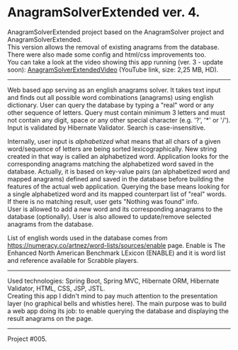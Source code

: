 # AnagramSolverExtended ver. 4.

AnagramSolverExtended project based on the AnagramSolver project and AnagramSolverExtended.</br>
This version allows the removal of existing anagrams from the database. There were also made some config and html/css improvements too.</br>
You can take a look at the video showing this app running (ver. 3 - update soon):
<a href="https://youtu.be/3UCRlAOZO3E" target="_blank">AnagramSolverExtendedVideo</a> (YouTube link, size: 2,25 MB, HD).

----

Web based app serving as an english anagrams solver. It takes text input and finds out all possible word combinations (anagrams) using english dictionary.
User can query the database by typing a "real" word or any other sequence of letters.
Query must contain minimum 3 letters and must not contain any digit, space or any other special character (e.g. '?', '*' or '/'). Input is validated by Hibernate Validator. Search is case-insensitive.

Internally, user input is <i>alphabetized</i> what means that all chars of a given word/sequence of letters are being sorted lexicographically. New string created in that way is called an alphabetized word. Application looks for the corresponding anagrams matching the alphabetized word saved in the database. Actually, it is based on key-value pairs (an alphabetized word and mapped anagrams) defined and saved in the database before building the features of the actual web application. Querying the base means looking for a single alphabetized word and its mapped counterpart list of "real" words. If there is no matching result, user gets "Nothing was found" info.</br>
User is allowed to add a new word and its corresponding anagrams to the database (optionally). User is also allowed to update/remove selected anagrams from the database.

List of english words used in the database comes from https://numeracy.co/artnez/word-lists/sources/enable page.
Enable is The Enhanced North American Benchmark LExicon (ENABLE) and it is word list and reference available for Scrabble players. 

----

Used technologies:
Spring Boot, Spring MVC, Hibernate ORM, Hibernate Validator, HTML, CSS, JSP, JSTL.<br>
Creating this app I didn't mind to pay much attention to the presentation layer (no graphical bells and whistles here). The main purpose was to build a web app doing its job: to enable querying the database and displaying the result anagrams on the page. 

---

Project #005.